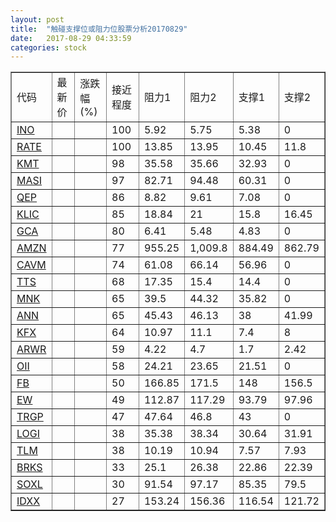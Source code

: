 ```yaml
---
layout: post
title:  "触碰支撑位或阻力位股票分析20170829"
date:   2017-08-29 04:33:59
categories: stock
---
```

<script type="text/javascript">
var stockList = []
stockList.push('gb_ino');
stockList.push('gb_rate');
stockList.push('gb_kmt');
stockList.push('gb_masi');
stockList.push('gb_qep');
stockList.push('gb_klic');
stockList.push('gb_gca');
stockList.push('gb_amzn');
stockList.push('gb_cavm');
stockList.push('gb_tts');
stockList.push('gb_mnk');
stockList.push('gb_ann');
stockList.push('gb_kfx');
stockList.push('gb_arwr');
stockList.push('gb_oii');
stockList.push('gb_fb');
stockList.push('gb_ew');
stockList.push('gb_trgp');
stockList.push('gb_logi');
stockList.push('gb_tlm');
stockList.push('gb_brks');
stockList.push('gb_soxl');
stockList.push('gb_idxx');
</script>
<table border="1">
 <tr>
 <td>代码</td>
 <td>最新价</td>
 <td>涨跌幅(%)</td>
 <td>接近程度</td>
 <td>阻力1</td>
 <td>阻力2</td>
 <td>支撑1</td>
 <td>支撑2</td>
</tr>
  <tr id="ino" class="red">
  <td><a href="http://stock.finance.sina.com.cn/usstock/quotes/INO.html" target="_blank">INO</a></td><td></td><td></td><td>100</td><td>5.92</td><td>5.75</td><td>5.38</td><td>0</td></tr>
  <tr id="rate" class="red">
  <td><a href="http://stock.finance.sina.com.cn/usstock/quotes/RATE.html" target="_blank">RATE</a></td><td></td><td></td><td>100</td><td>13.85</td><td>13.95</td><td>10.45</td><td>11.8</td></tr>
  <tr id="kmt" class="red">
  <td><a href="http://stock.finance.sina.com.cn/usstock/quotes/KMT.html" target="_blank">KMT</a></td><td></td><td></td><td>98</td><td>35.58</td><td>35.66</td><td>32.93</td><td>0</td></tr>
  <tr id="masi" class="red">
  <td><a href="http://stock.finance.sina.com.cn/usstock/quotes/MASI.html" target="_blank">MASI</a></td><td></td><td></td><td>97</td><td>82.71</td><td>94.48</td><td>60.31</td><td>0</td></tr>
  <tr id="qep" class="green">
  <td><a href="http://stock.finance.sina.com.cn/usstock/quotes/QEP.html" target="_blank">QEP</a></td><td></td><td></td><td>86</td><td>8.82</td><td>9.61</td><td>7.08</td><td>0</td></tr>
  <tr id="klic" class="red">
  <td><a href="http://stock.finance.sina.com.cn/usstock/quotes/KLIC.html" target="_blank">KLIC</a></td><td></td><td></td><td>85</td><td>18.84</td><td>21</td><td>15.8</td><td>16.45</td></tr>
  <tr id="gca" class="green">
  <td><a href="http://stock.finance.sina.com.cn/usstock/quotes/GCA.html" target="_blank">GCA</a></td><td></td><td></td><td>80</td><td>6.41</td><td>5.48</td><td>4.83</td><td>0</td></tr>
  <tr id="amzn" class="red">
  <td><a href="http://stock.finance.sina.com.cn/usstock/quotes/AMZN.html" target="_blank">AMZN</a></td><td></td><td></td><td>77</td><td>955.25</td><td>1,009.8</td><td>884.49</td><td>862.79</td></tr>
  <tr id="cavm" class="red">
  <td><a href="http://stock.finance.sina.com.cn/usstock/quotes/CAVM.html" target="_blank">CAVM</a></td><td></td><td></td><td>74</td><td>61.08</td><td>66.14</td><td>56.96</td><td>0</td></tr>
  <tr id="tts" class="red">
  <td><a href="http://stock.finance.sina.com.cn/usstock/quotes/TTS.html" target="_blank">TTS</a></td><td></td><td></td><td>68</td><td>17.35</td><td>15.4</td><td>14.4</td><td>0</td></tr>
  <tr id="mnk" class="red">
  <td><a href="http://stock.finance.sina.com.cn/usstock/quotes/MNK.html" target="_blank">MNK</a></td><td></td><td></td><td>65</td><td>39.5</td><td>44.32</td><td>35.82</td><td>0</td></tr>
  <tr id="ann" class="red">
  <td><a href="http://stock.finance.sina.com.cn/usstock/quotes/ANN.html" target="_blank">ANN</a></td><td></td><td></td><td>65</td><td>45.43</td><td>46.13</td><td>38</td><td>41.99</td></tr>
  <tr id="kfx" class="green">
  <td><a href="http://stock.finance.sina.com.cn/usstock/quotes/KFX.html" target="_blank">KFX</a></td><td></td><td></td><td>64</td><td>10.97</td><td>11.1</td><td>7.4</td><td>8</td></tr>
  <tr id="arwr" class="green">
  <td><a href="http://stock.finance.sina.com.cn/usstock/quotes/ARWR.html" target="_blank">ARWR</a></td><td></td><td></td><td>59</td><td>4.22</td><td>4.7</td><td>1.7</td><td>2.42</td></tr>
  <tr id="oii" class="red">
  <td><a href="http://stock.finance.sina.com.cn/usstock/quotes/OII.html" target="_blank">OII</a></td><td></td><td></td><td>58</td><td>24.21</td><td>23.65</td><td>21.51</td><td>0</td></tr>
  <tr id="fb" class="green">
  <td><a href="http://stock.finance.sina.com.cn/usstock/quotes/FB.html" target="_blank">FB</a></td><td></td><td></td><td>50</td><td>166.85</td><td>171.5</td><td>148</td><td>156.5</td></tr>
  <tr id="ew" class="green">
  <td><a href="http://stock.finance.sina.com.cn/usstock/quotes/EW.html" target="_blank">EW</a></td><td></td><td></td><td>49</td><td>112.87</td><td>117.29</td><td>93.79</td><td>97.96</td></tr>
  <tr id="trgp" class="green">
  <td><a href="http://stock.finance.sina.com.cn/usstock/quotes/TRGP.html" target="_blank">TRGP</a></td><td></td><td></td><td>47</td><td>47.64</td><td>46.8</td><td>43</td><td>0</td></tr>
  <tr id="logi" class="red">
  <td><a href="http://stock.finance.sina.com.cn/usstock/quotes/LOGI.html" target="_blank">LOGI</a></td><td></td><td></td><td>38</td><td>35.38</td><td>38.34</td><td>30.64</td><td>31.91</td></tr>
  <tr id="tlm" class="green">
  <td><a href="http://stock.finance.sina.com.cn/usstock/quotes/TLM.html" target="_blank">TLM</a></td><td></td><td></td><td>38</td><td>10.19</td><td>10.94</td><td>7.57</td><td>7.93</td></tr>
  <tr id="brks" class="green">
  <td><a href="http://stock.finance.sina.com.cn/usstock/quotes/BRKS.html" target="_blank">BRKS</a></td><td></td><td></td><td>33</td><td>25.1</td><td>26.38</td><td>22.86</td><td>22.39</td></tr>
  <tr id="soxl" class="green">
  <td><a href="http://stock.finance.sina.com.cn/usstock/quotes/SOXL.html" target="_blank">SOXL</a></td><td></td><td></td><td>30</td><td>91.54</td><td>97.17</td><td>85.35</td><td>79.5</td></tr>
  <tr id="idxx" class="red">
  <td><a href="http://stock.finance.sina.com.cn/usstock/quotes/IDXX.html" target="_blank">IDXX</a></td><td></td><td></td><td>27</td><td>153.24</td><td>156.36</td><td>116.54</td><td>121.72</td></tr>
</table>
